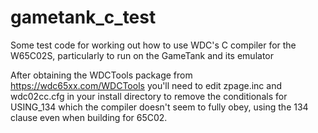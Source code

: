 # gametank_c_test

Some test code for working out how to use WDC's C compiler for the W65C02S,
particularly to run on the GameTank and its emulator

After obtaining the WDCTools package from https://wdc65xx.com/WDCTools
you'll need to edit zpage.inc and wdc02cc.cfg in your install directory to remove the conditionals for USING_134 which the compiler doesn't seem to fully obey, using the 134 clause even when building for 65C02.